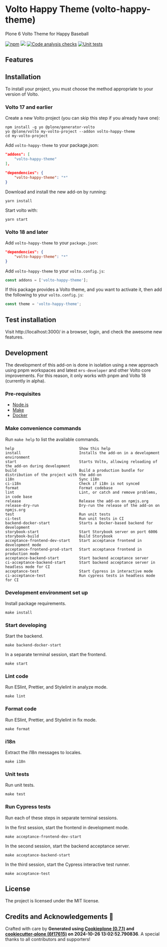 # Volto Happy Theme (volto-happy-theme)

Plone 6 Volto Theme for Happy Baseball

[![npm](https://img.shields.io/npm/v/volto-happy-theme)](https://www.npmjs.com/package/volto-happy-theme)
[![](https://img.shields.io/badge/-Storybook-ff4785?logo=Storybook&logoColor=white&style=flat-square)](https://fosten.github.io/volto-happy-theme/)
[![Code analysis checks](https://github.com/fosten/volto-happy-theme/actions/workflows/code.yml/badge.svg)](https://github.com/fosten/volto-happy-theme/actions/workflows/code.yml)
[![Unit tests](https://github.com/fosten/volto-happy-theme/actions/workflows/unit.yml/badge.svg)](https://github.com/fosten/volto-happy-theme/actions/workflows/unit.yml)

## Features

<!-- List your awesome features here -->

## Installation

To install your project, you must choose the method appropriate to your version of Volto.


### Volto 17 and earlier

Create a new Volto project (you can skip this step if you already have one):

```
npm install -g yo @plone/generator-volto
yo @plone/volto my-volto-project --addon volto-happy-theme
cd my-volto-project
```

Add `volto-happy-theme` to your package.json:

```JSON
"addons": [
    "volto-happy-theme"
],

"dependencies": {
    "volto-happy-theme": "*"
}
```

Download and install the new add-on by running:

```
yarn install
```

Start volto with:

```
yarn start
```

### Volto 18 and later

Add `volto-happy-theme` to your `package.json`:

```json
"dependencies": {
    "volto-happy-theme": "*"
}
```

Add `volto-happy-theme` to your `volto.config.js`:

```javascript
const addons = ['volto-happy-theme'];
```

If this package provides a Volto theme, and you want to activate it, then add the following to your `volto.config.js`:

```javascript
const theme = 'volto-happy-theme';
```

## Test installation

Visit http://localhost:3000/ in a browser, login, and check the awesome new features.


## Development

The development of this add-on is done in isolation using a new approach using pnpm workspaces and latest `mrs-developer` and other Volto core improvements.
For this reason, it only works with pnpm and Volto 18 (currently in alpha).


### Pre-requisites

-   [Node.js](https://6.docs.plone.org/install/create-project.html#node-js)
-   [Make](https://6.docs.plone.org/install/create-project.html#make)
-   [Docker](https://6.docs.plone.org/install/create-project.html#docker)


### Make convenience commands

Run `make help` to list the available commands.

```text
help                             Show this help
install                          Installs the add-on in a development environment
start                            Starts Volto, allowing reloading of the add-on during development
build                            Build a production bundle for distribution of the project with the add-on
i18n                             Sync i18n
ci-i18n                          Check if i18n is not synced
format                           Format codebase
lint                             Lint, or catch and remove problems, in code base
release                          Release the add-on on npmjs.org
release-dry-run                  Dry-run the release of the add-on on npmjs.org
test                             Run unit tests
ci-test                          Run unit tests in CI
backend-docker-start             Starts a Docker-based backend for development
storybook-start                  Start Storybook server on port 6006
storybook-build                  Build Storybook
acceptance-frontend-dev-start    Start acceptance frontend in development mode
acceptance-frontend-prod-start   Start acceptance frontend in production mode
acceptance-backend-start         Start backend acceptance server
ci-acceptance-backend-start      Start backend acceptance server in headless mode for CI
acceptance-test                  Start Cypress in interactive mode
ci-acceptance-test               Run cypress tests in headless mode for CI
```

### Development environment set up

Install package requirements.

```shell
make install
```

### Start developing

Start the backend.

```shell
make backend-docker-start
```

In a separate terminal session, start the frontend.

```shell
make start
```

### Lint code

Run ESlint, Prettier, and Stylelint in analyze mode.

```shell
make lint
```

### Format code

Run ESlint, Prettier, and Stylelint in fix mode.

```shell
make format
```

### i18n

Extract the i18n messages to locales.

```shell
make i18n
```

### Unit tests

Run unit tests.

```shell
make test
```

### Run Cypress tests

Run each of these steps in separate terminal sessions.

In the first session, start the frontend in development mode.

```shell
make acceptance-frontend-dev-start
```

In the second session, start the backend acceptance server.

```shell
make acceptance-backend-start
```

In the third session, start the Cypress interactive test runner.

```shell
make acceptance-test
```

## License

The project is licensed under the MIT license.

## Credits and Acknowledgements 🙏

Crafted with care by **Generated using [Cookieplone (0.7.1)](https://github.com/plone/cookieplone) and [cookiecutter-plone (6f17615)](https://github.com/plone/cookiecutter-plone/commit/6f1761520019010ae3799dfa0c6b999b533d59a7) on 2024-10-26 13:02:52.790836**. A special thanks to all contributors and supporters!

